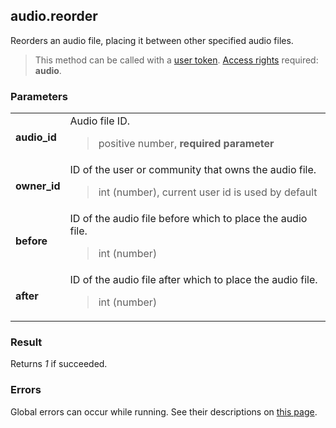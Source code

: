 ## audio.reorder

Reorders an audio file, placing it between other specified audio files.

> This method can be called with a [user token](https://vk.com/dev/access_token). [Access rights](https://vk.com/dev/permissions) required: **audio**.

### Parameters

<table>
  <tr>
    <td>
      <b>audio_id</b>
    </td>
    <td>
      Audio file ID.
      <blockquote>
        positive number, <b>required parameter</b>
      </blockquote>
    </td>
  </tr>
  <tr>
    <td>
      <b>owner_id</b>
    </td>
    <td>
      ID of the user or community that owns the audio file.
      <blockquote>
        int (number), current user id is used by default
      </blockquote>
    </td>
  </tr>
  <tr>
    <td>
      <b>before</b>
    </td>
    <td>
      ID of the audio file before which to place the audio file.
      <blockquote>
        int (number)
      </blockquote>
    </td>
  </tr>
  <tr>
    <td>
      <b>after</b>
    </td>
    <td>
      ID of the audio file after which to place the audio file.
      <blockquote>
        int (number)
      </blockquote>
    </td>
  </tr>
</table>

### Result

Returns <i>1</i> if succeeded. 

### Errors

Global errors can occur while running. See their descriptions on [this page](https://vk.com/dev/errors).
